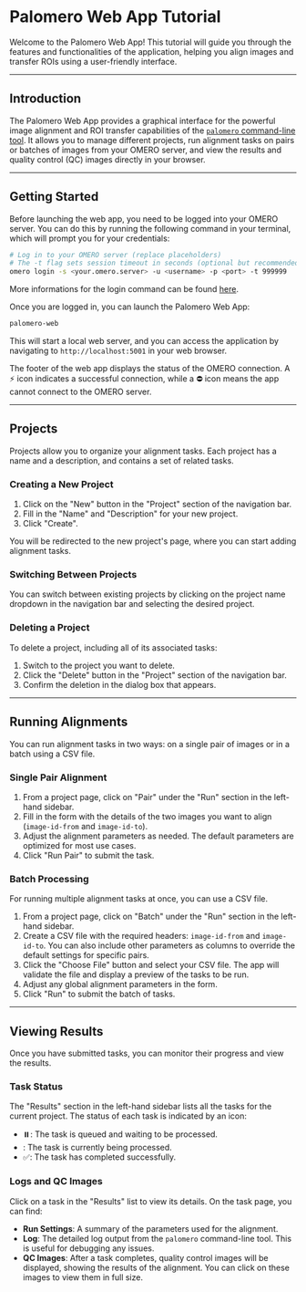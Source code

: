 # Palomero Web App Tutorial

Welcome to the Palomero Web App! This tutorial will guide you through the
features and functionalities of the application, helping you align images and
transfer ROIs using a user-friendly interface.

---

## Introduction

The Palomero Web App provides a graphical interface for the powerful image
alignment and ROI transfer capabilities of the [`palomero` command-line
tool](https://github.com/yu-anchen/palomero). It allows you to manage different
projects, run alignment tasks on pairs or batches of images from your OMERO
server, and view the results and quality control (QC) images directly in your
browser.

---

## Getting Started

Before launching the web app, you need to be logged into your OMERO server. You
can do this by running the following command in your terminal, which will prompt
you for your credentials:

```bash
# Log in to your OMERO server (replace placeholders)
# The -t flag sets session timeout in seconds (optional but recommended for long runs)
omero login -s <your.omero.server> -u <username> -p <port> -t 999999
```

More informations for the login command can be found
[here](https://omero.readthedocs.io/en/stable/users/cli/sessions.html#login).

Once you are logged in, you can launch the Palomero Web App:

```bash
palomero-web
```

This will start a local web server, and you can access the application by
navigating to `http://localhost:5001` in your web browser.

The footer of the web app displays the status of the OMERO connection. A ⚡️ icon
indicates a successful connection, while a ⛔ icon means the app cannot connect
to the OMERO server.

<!-- Screenshot of the main page with the OMERO connection status highlighted. -->

---

## Projects

Projects allow you to organize your alignment tasks. Each project has a name and
a description, and contains a set of related tasks.

### Creating a New Project

1. Click on the "New" button in the "Project" section of the navigation bar.
2. Fill in the "Name" and "Description" for your new project.
3. Click "Create".

You will be redirected to the new project's page, where you can start adding
alignment tasks.

<!-- Screenshot of the new project form. -->

### Switching Between Projects

You can switch between existing projects by clicking on the project name
dropdown in the navigation bar and selecting the desired project.

<!-- Screenshot of the project dropdown menu. -->

### Deleting a Project

To delete a project, including all of its associated tasks:

1. Switch to the project you want to delete.
2. Click the "Delete" button in the "Project" section of the navigation bar.
3. Confirm the deletion in the dialog box that appears.

---

## Running Alignments

You can run alignment tasks in two ways: on a single pair of images or in a
batch using a CSV file.

### Single Pair Alignment

1. From a project page, click on "Pair" under the "Run" section in the left-hand
   sidebar.
2. Fill in the form with the details of the two images you want to align
   (`image-id-from` and `image-id-to`).
3. Adjust the alignment parameters as needed. The default parameters are
   optimized for most use cases.
4. Click "Run Pair" to submit the task.

<!-- Screenshot of the single pair alignment form. -->

### Batch Processing

For running multiple alignment tasks at once, you can use a CSV file.

1. From a project page, click on "Batch" under the "Run" section in the
   left-hand sidebar.
2. Create a CSV file with the required headers: `image-id-from` and
   `image-id-to`. You can also include other parameters as columns to override
   the default settings for specific pairs.
3. Click the "Choose File" button and select your CSV file. The app will
   validate the file and display a preview of the tasks to be run.
4. Adjust any global alignment parameters in the form.
5. Click "Run" to submit the batch of tasks.

<!-- Screenshot of the batch processing form with a CSV file loaded. -->

---

## Viewing Results

Once you have submitted tasks, you can monitor their progress and view the
results.

### Task Status

The "Results" section in the left-hand sidebar lists all the tasks for the
current project. The status of each task is indicated by an icon:

- ⏸️: The task is queued and waiting to be processed.
- <span aria-busy="true"></span>: The task is currently being processed.
- ✅: The task has completed successfully.

### Logs and QC Images

Click on a task in the "Results" list to view its details. On the task page, you
can find:

- **Run Settings**: A summary of the parameters used for the alignment.
- **Log**: The detailed log output from the `palomero` command-line tool. This
  is useful for debugging any issues.
- **QC Images**: After a task completes, quality control images will be
  displayed, showing the results of the alignment. You can click on these images
  to view them in full size.

<!-- Screenshot of a completed task page, showing the logs and QC images. -->